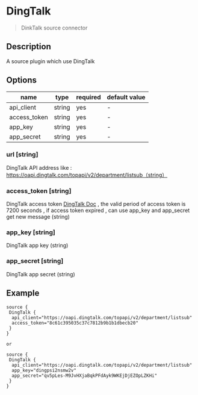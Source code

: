 # DingTalk

> DinkTalk source connector

## Description

A source plugin which use DingTalk 

## Options

| name      | type        | required | default value |
|-----------| ----------  | -------- | ------------- |
| api_client       | string      | yes      | -             |
| access_token    | string      | yes       | -             |
| app_key    | string      | yes       | -             |
| app_secret    | string      | yes       | -             |


### url [string]

DingTalk API address like : https://oapi.dingtalk.com/topapi/v2/department/listsub（string）

### access_token [string]

DingTalk access token [DingTalk Doc](https://open.dingtalk.com/document/orgapp-server/obtain-the-access_token-of-an-internal-app) , the valid period of access token is 7200 seconds , if access token expired , can use app_key and app_secret get new message (string)

### app_key [string]

DingTalk app key (string)

### app_secret [string]

DingTalk app secret (string)

## Example

```hocon
source {
 DingTalk {
  api_client="https://oapi.dingtalk.com/topapi/v2/department/listsub"
  access_token="8c61c395035c37c7812b9b1b1dbecb20"
 }
}

or 

source {
 DingTalk {
  api_client="https://oapi.dingtalk.com/topapi/v2/department/listsub"
  app_key="dingpsi2nsmw2v"
  app_secret="qv5pLes-M9JvHXjaBqkPFdAyk9WKEjDjEZOpLZKHi"
 }
}
```
